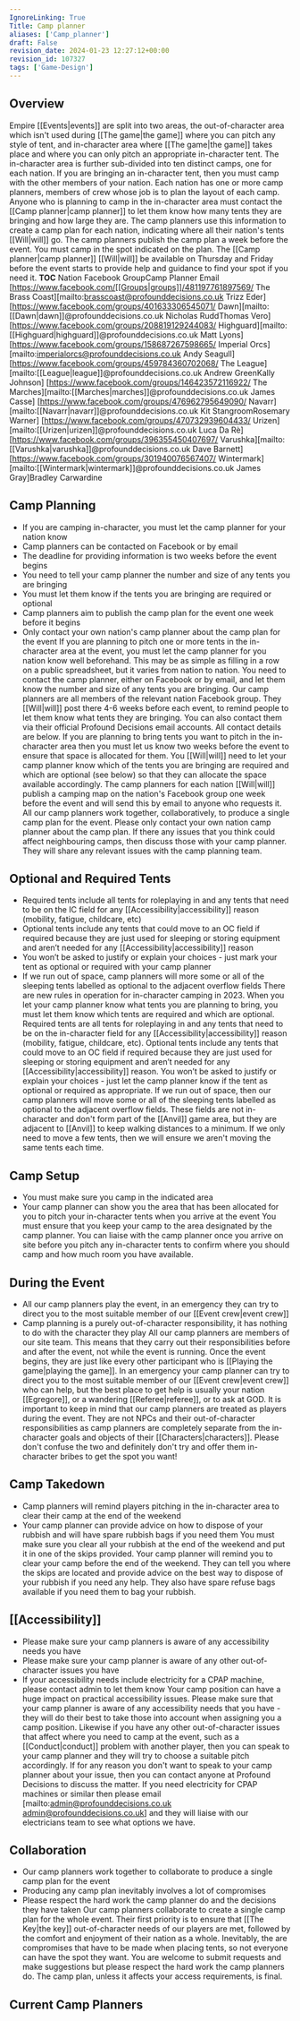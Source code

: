 ```yaml
---
IgnoreLinking: True
Title: Camp planner
aliases: ['Camp_planner']
draft: False
revision_date: 2024-01-23 12:27:12+00:00
revision_id: 107327
tags: ['Game-Design']
---
```


## Overview
Empire [[Events|events]] are split into two areas, the out-of-character area which isn't used during [[The game|the game]] where you can pitch any style of tent, and in-character area where [[The game|the game]] takes place and where you can only pitch an appropriate in-character tent. The in-character area is further sub-divided into ten distinct camps, one for each nation. If you are bringing an in-character tent, then you must camp with the other members of your nation.
Each nation has one or more camp planners, members of crew whose job is to plan the layout of each camp. Anyone who is planning to camp in the in-character area must contact the [[Camp planner|camp planner]] to let them know how many tents they are bringing and how large they are. The camp planners use this information to create a camp plan for each nation, indicating where all their nation's tents [[Will|will]] go.
The camp planners publish the camp plan a week before the event. You must camp in the spot indicated on the plan. The [[Camp planner|camp planner]] [[Will|will]] be available on Thursday and Friday before the event starts to provide help and guidance to find your spot if you need it.
__TOC__
Nation Facebook GroupCamp Planner Email
[https://www.facebook.com/[[Groups|groups]]/481197761897569/ The Brass Coast][mailto:brasscoast@profounddecisions.co.uk Trizz Eder]
[https://www.facebook.com/groups/401633306545071/ Dawn][mailto:[[Dawn|dawn]]@profounddecisions.co.uk Nicholas RuddThomas Vero]
[https://www.facebook.com/groups/208819129244083/ Highguard][mailto:[[Highguard|highguard]]@profounddecisions.co.uk Matt Lyons]
[https://www.facebook.com/groups/158687267598665/ Imperial Orcs][mailto:imperialorcs@profounddecisions.co.uk Andy Seagull]
[https://www.facebook.com/groups/459784360702068/ The League][mailto:[[League|league]]@profounddecisions.co.uk Andrew GreenKally Johnson]
[https://www.facebook.com/groups/146423572116922/ The Marches][mailto:[[Marches|marches]]@profounddecisions.co.uk James Casse]
[https://www.facebook.com/groups/476962795649090/ Navarr][mailto:[[Navarr|navarr]]@profounddecisions.co.uk Kit StangroomRosemary Warner]
[https://www.facebook.com/groups/470732939604433/ Urizen][mailto:[[Urizen|urizen]]@profounddecisions.co.uk Luca Da Rè]
[https://www.facebook.com/groups/396355450407697/ Varushka][mailto:[[Varushka|varushka]]@profounddecisions.co.uk Dave Barnett]
[https://www.facebook.com/groups/301940076567407/ Wintermark][mailto:[[Wintermark|wintermark]]@profounddecisions.co.uk James Gray]Bradley Carwardine
## Camp Planning
* If you are camping in-character, you must let the camp planner for your nation know
* Camp planners can be contacted on Facebook or by email
* The deadline for providing information is two weeks before the event begins
* You need to tell your camp planner the number and size of any tents you are bringing
* You must let them know if the tents you are bringing are required or optional
* Camp planners aim to publish the camp plan for the event one week before it begins
* Only contact your own nation's camp planner about the camp plan for the event
If you are planning to pitch one or more tents in the in-character area at the event, you must let the camp planner for you nation know well beforehand. This may be as simple as filling in a row on a public spreadsheet, but it varies from nation to nation. You need to contact the camp planner, either on Facebook or by email, and let them know the number and size of any tents you are bringing.
Our camp planners are all members of the relevant nation Facebook group. They [[Will|will]] post there 4-6 weeks before each event, to remind people to let them know what tents they are bringing. You can also contact them via their official Profound Decisions email accounts. All contact details are below.
If you are planning to bring tents you want to pitch in the in-character area then you must let us know two weeks before the event to ensure that space is allocated for them. You [[Will|will]] need to let your camp planner know which of the tents you are bringing are required and which are optional (see below) so that they can allocate the space available accordingly. The camp planners for each nation [[Will|will]] publish a camping map on the nation's Facebook group one week before the event and will send this by email to anyone who requests it.
All our camp planners work together, collaboratively, to produce a single camp plan for the event. Please only contact your own nation camp planner about the camp plan. If there any issues that you think could affect neighbouring camps, then discuss those with your camp planner. They will share any relevant issues with the camp planning team.
## Optional and Required Tents
* Required tents include all tents for roleplaying in and any tents that need to be on the IC field for any [[Accessibility|accessibility]] reason (mobility, fatigue, childcare, etc)
* Optional tents include any tents that could move to an OC field if required because they are just used for sleeping or storing equipment and aren’t needed for any [[Accessibility|accessibility]] reason
* You won’t be asked to justify or explain your choices - just mark your tent as optional or required with your camp planner
* If we run out of space, camp planners will more some or all of the sleeping tents labelled as optional to the adjacent overflow fields
There are new rules in operation for in-character camping in 2023. When you let your camp planner know what tents you are planning to bring, you must let them know which tents are required and which are optional. Required tents are all tents for roleplaying in and any tents that need to be on the in-character field for any [[Accessibility|accessibility]] reason (mobility, fatigue, childcare, etc). Optional tents include any tents that could move to an OC field if required because they are just used for sleeping or storing equipment and aren’t needed for any [[Accessibility|accessibility]] reason. You won’t be asked to justify or explain your choices - just let the camp planner know if the tent as optional or required as appropriate.
If we run out of space, then our camp planners will move some or all of the sleeping tents labelled as optional to the adjacent overflow fields. These fields are not in-character and don't form part of the [[Anvil]] game area, but they are adjacent to [[Anvil]] to keep walking distances to a minimum. If we only need to move a few tents, then we will ensure we aren't moving the same tents each time.
## Camp Setup
* You must make sure you camp in the indicated area
* Your camp planner can show you the area that has been allocated for you to pitch your in-character tents when you arrive at the event
You must ensure that you keep your camp to the area designated by the camp planner. You can liaise with the camp planner once you arrive on site before you pitch any in-character tents to confirm where you should camp and how much room you have available.
## During the Event
* All our camp planners play the event, in an emergency they can try to direct you to the most suitable member of our [[Event crew|event crew]]
* Camp planning is a purely out-of-character responsibility, it has nothing to do with the character they play
All our camp planners are members of our site team. This means that they carry out their responsibilities before and after the event, not while the event is running. Once the event begins, they are just like every other participant who is [[Playing the game|playing the game]]. In an emergency your camp planner can try to direct you to the most suitable member of our [[Event crew|event crew]] who can help, but the best place to get help is usually your nation [[Egregore]], or a wandering [[Referee|referee]], or to ask at GOD.
It is important to keep in mind that our camp planners are treated as players during the event. They are not NPCs and their out-of-character responsibilities as camp planners are completely separate from the in-character goals and objects of their [[Characters|characters]]. Please don't confuse the two and definitely don't try and offer them in-character bribes to get the spot you want!
## Camp Takedown
* Camp planners will remind players pitching in the in-character area to clear their camp at the end of the weekend
* Your camp planner can provide advice on how to dispose of your rubbish and will have spare rubbish bags if you need them
You must make sure you clear all your rubbish at the end of the weekend and put it in one of the skips provided. Your camp planner will remind you to clear your camp before the end of the weekend. They can tell you where the skips are located and provide advice on the best way to dispose of your rubbish if you need any help. They also have spare refuse bags available if you need them to bag your rubbish.
## [[Accessibility]]
* Please make sure your camp planners is aware of any accessibility needs you have
* Please make sure your camp planner is aware of any other out-of-character issues you have
* If your accessibility needs include electricity for a CPAP machine, please contact admin to let them know
Your camp position can have a huge impact on practical accessibility issues. Please make sure that your camp planner is aware of any accessibility needs that you have - they will do their best to take those into account when assigning you a camp position. Likewise if you have any other out-of-character issues that affect where you need to camp at the event, such as a [[Conduct|conduct]] problem with another player, then you can speak to your camp planner and they will try to choose a suitable pitch accordingly. If for any reason you don't want to speak to your camp planner about your issue, then you can contact anyone at Profound Decisions to discuss the matter.
If you need electricity for CPAP machines or similar then please email [mailto:admin@profounddecisions.co.uk admin@profounddecisions.co.uk] and they will liaise with our electricians team to see what options we have.
## Collaboration
* Our camp planners work together to collaborate to produce a single camp plan for the event
* Producing any camp plan inevitably involves a lot of compromises
* Please respect the hard work the camp planner do and the decisions they have taken
Our camp planners collaborate to create a single camp plan for the whole event. Their first priority is to ensure that [[The Key|the key]] out-of-character needs of our players are met, followed by the comfort and enjoyment of their nation as a whole. Inevitably, the are compromises that have to be made when placing tents, so not everyone can have the spot they want. You are welcome to submit requests and make suggestions but please respect the hard work the camp planners do. The camp plan, unless it affects your access requirements, is final.
## Current Camp Planners